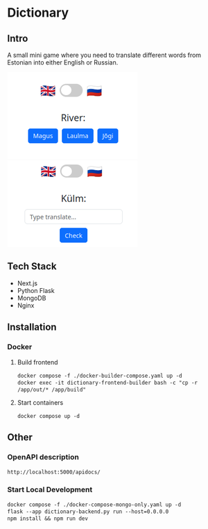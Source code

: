 # Dictionary

## Intro

A small mini game where you need to translate different words from Estonian into either English or Russian.

![](example_type.png)
![](example_select.png)

## Tech Stack

* Next.js
* Python Flask
* MongoDB
* Nginx

## Installation

### Docker

1. Build frontend

       docker compose -f ./docker-builder-compose.yaml up -d
       docker exec -it dictionary-frontend-builder bash -c "cp -r /app/out/* /app/build"

1. Start containers

       docker compose up -d

## Other

### OpenAPI description
    http://localhost:5000/apidocs/

### Start Local Development

    docker compose -f ./docker-compose-mongo-only.yaml up -d
    flask --app dictionary-backend.py run --host=0.0.0.0
    npm install && npm run dev